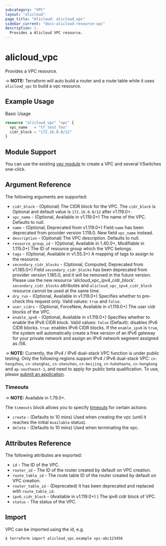```yaml
---
subcategory: "VPC"
layout: "alicloud"
page_title: "Alicloud: alicloud_vpc"
sidebar_current: "docs-alicloud-resource-vpc"
description: |-
  Provides a Alicloud VPC resource.
---
```


# alicloud\_vpc

Provides a VPC resource.

-> **NOTE:** Terraform will auto build a router and a route table while it uses `alicloud_vpc` to build a vpc resource.

## Example Usage

Basic Usage

```terraform
resource "alicloud_vpc" "vpc" {
  vpc_name   = "tf_test_foo"
  cidr_block = "172.16.0.0/12"
}
```

## Module Support

You can use the existing [vpc module](https://registry.terraform.io/modules/alibaba/vpc/alicloud) 
to create a VPC and several VSwitches one-click.

## Argument Reference

The following arguments are supported:

* `cidr_block` - (Optional) The CIDR block for the VPC. The `cidr_block` is Optional and default value is `172.16.0.0/12` after v1.119.0+.
* `vpc_name` - (Optional, Available in v1.119.0+) The name of the VPC. Defaults to null.
* `name` - (Optional, Deprecated from v1.119.0+) Field `name` has been deprecated from provider version 1.119.0. New field `vpc_name` instead.
* `description` - (Optional) The VPC description. Defaults to null.
* `resource_group_id` - (Optional, Available in 1.40.0+, Modifiable in 1.115.0+) The ID of resource group which the VPC belongs.
* `tags` - (Optional, Available in v1.55.3+) A mapping of tags to assign to the resource.
* `secondary_cidr_blocks` - (Optional, Computed, Deprecated from v1.185.0+) Field `secondary_cidr_blocks` has been deprecated from provider version 1.185.0, and it will be removed in the future version. Please use the new resource 'alicloud_vpc_ipv4_cidr_block'. `secondary_cidr_blocks` attributes and `alicloud_vpc_ipv4_cidr_block` resource cannot be used at the same time.
* `dry_run` - (Optional, Available in v1.119.0+) Specifies whether to pre-check this request only. Valid values: `true` and `false`.
* `user_cidrs` - (Optional, ForceNew, Available in v1.119.0+) The user cidr blocks of the VPC.
* `enable_ipv6` - (Optional, Available in v1.119.0+) Specifies whether to enable the IPv6 CIDR block. Valid values: `false` (Default): disables IPv6 CIDR blocks. `true`: enables IPv6 CIDR blocks. If the `enable_ipv6` is `true`, the system will automatically create a free version of an IPv6 gateway for your private network and assign an IPv6 network segment assigned as /56.

-> **NOTE:** Currently, the IPv4 / IPv6 dual-stack VPC function is under public testing. Only the following regions support IPv4 / IPv6 dual-stack VPC: `cn-hangzhou`, `cn-shanghai`, `cn-shenzhen`, `cn-beijing`, `cn-huhehaote`, `cn-hongkong` and `ap-southeast-1`, and need to apply for public beta qualification. To use, please [submit an application](https://help.aliyun.com/document_detail/100334.html).

### Timeouts

-> **NOTE:** Available in 1.79.0+.

The `timeouts` block allows you to specify [timeouts](https://www.terraform.io/docs/configuration-0-11/resources.html#timeouts) for certain actions:

* `create` - (Defaults to 10 mins) Used when creating the vpc (until it reaches the initial `Available` status). 
* `delete` - (Defaults to 10 mins) Used when terminating the vpc. 

## Attributes Reference

The following attributes are exported:

* `id` - The ID of the VPC.
* `router_id` - The ID of the router created by default on VPC creation.
* `route_table_id` - The route table ID of the router created by default on VPC creation.
* `router_table_id` - (Deprecated) It has been deprecated and replaced with `route_table_id`.
* `ipv6_cidr_block` - (Available in v1.119.0+) ) The ipv6 cidr block of VPC.
* `status` - The status of the VPC.

## Import

VPC can be imported using the id, e.g.

```shell
$ terraform import alicloud_vpc.example vpc-abc123456
```

